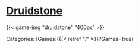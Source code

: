 # [Druidstone](https://druidstone-game.com/)

{{< game-img "druidstone" "400px" >}}

Categories: [Games]({{< relref "/" >}}?Games=true)
